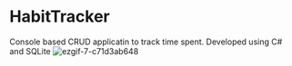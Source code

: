 # HabitTracker
Console based CRUD applicatin to track time spent. Developed using C# and SQLite
![ezgif-7-c71d3ab648](https://github.com/Adrianhammer/HabitTracker/assets/60708827/5fb27a80-be03-4e5b-b9b6-a97ae74fa4a6)
